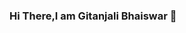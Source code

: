 ### Hi There,I am Gitanjali Bhaiswar 👋 

<!--
**GitanjaliBhaiswar/GitanjaliBhaiswar** is a ✨ _special_ ✨ repository because its `README.md` (this file) appears on your GitHub profile.

### Here are some ideas to get you started:

### - 🔭 I’m currently working on Problem Solving in Java
- 🌱 I’m currently learning Machine Learning
- 👯 I’m looking to collaborate on ...
- 🤔 I’m looking for help with ...
- 💬 Ask me about ...
- 📫 How to reach me: https://www.linkedin.com/in/gitanjali-bhaiswar-b5939221a

-->
